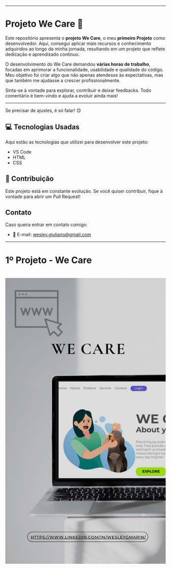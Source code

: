 

---

# Projeto We Care 🌟  

Este repositório apresenta o **projeto We Care**, o meu **primeiro Projeto** como desenvolvedor. Aqui, consegui aplicar mais recursos e conhecimento adquiridos ao longo da minha jornada, resultando em um projeto que reflete dedicação e aprendizado contínuo.  

O desenvolvimento do We Care demandou **várias horas de trabalho**, focadas em aprimorar a funcionalidade, usabilidade e qualidade do código. Meu objetivo foi criar algo que não apenas atendesse às expectativas, mas que também me ajudasse a crescer profissionalmente.  

Sinta-se à vontade para explorar, contribuir e deixar feedbacks. Todo comentário é bem-vindo e ajuda a evoluir ainda mais!  

---  

Se precisar de ajustes, é só falar! 😊


## 💻 Tecnologias Usadas

Aqui estão as tecnologias que utilizei para desenvolver este projeto:

- VS Code
- HTML
- CSS

## 🤝 Contribuição

Este projeto está em constante evolução. Se você quiser contribuir, fique à vontade para abrir um Pull Request!

## Contato

Caso queira entrar em contato comigo:

- 📧 E-mail: wesley.giuliano@gmail.com

---

<h1>1º Projeto - We Care <h1/>

<img src="https://raw.githubusercontent.com/GMarin89/PROJETO_1/refs/heads/main/Grey%20Black%20Modern%20Website%20Laptop%20Mockup%20Instagram%20Story.png"/>


